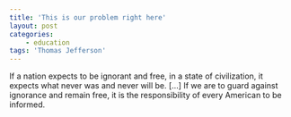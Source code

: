 ```yaml
---
title: 'This is our problem right here'
layout: post
categories:
    - education
tags: 'Thomas Jefferson'
---
```


If a nation expects to be ignorant and free, in a state of civilization, it expects what never was and never will be. \[…\] If we are to guard against ignorance and remain free, it is the responsibility of every American to be informed.